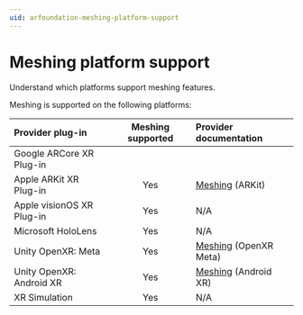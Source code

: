 ```yaml
---
uid: arfoundation-meshing-platform-support
---
```

# Meshing platform support

Understand which platforms support meshing features.

Meshing is supported on the following platforms:

| Provider plug-in | Meshing supported | Provider documentation |
| :--------------- | :---------------: | :--------------------- |
| Google ARCore XR Plug-in | | |
| Apple ARKit XR Plug-in | Yes | [Meshing](xref:arkit-meshing) (ARKit) |
| Apple visionOS XR Plug-in | Yes | N/A |
| Microsoft HoloLens | Yes | N/A |
| Unity OpenXR: Meta | Yes | [Meshing](xref:meta-openxr-meshing) (OpenXR Meta) |
| Unity OpenXR: Android XR | Yes | [Meshing](xref:androidxr-openxr-meshing) (Android XR) |
| XR Simulation | Yes | N/A |
